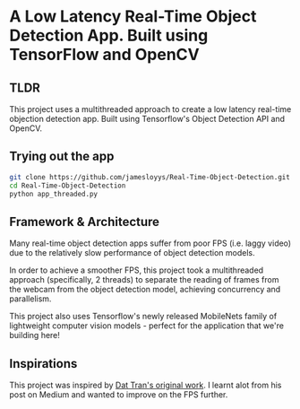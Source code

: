 # A Low Latency Real-Time Object Detection App. Built using TensorFlow and OpenCV

## TLDR
This project uses a multithreaded approach to create a low latency real-time objection detection app. Built using Tensorflow's Object Detection API and OpenCV.

## Trying out the app
``` bash
git clone https://github.com/jamesloyys/Real-Time-Object-Detection.git
cd Real-Time-Object-Detection
python app_threaded.py
```
## Framework & Architecture
Many real-time object detection apps suffer from poor FPS (i.e. laggy video) due to the relatively slow performance of object detection models.

In order to achieve a smoother FPS, this project took a multithreaded approach (specifically, 2 threads) to separate the reading of frames from the webcam from the object detection model, achieving concurrency and parallelism.

This project also uses Tensorflow's newly released MobileNets family of lightweight computer vision models - perfect for the application that we're building here!

## Inspirations
This project was inspired by [Dat Tran's original work](https://medium.com/towards-data-science/building-a-real-time-object-recognition-app-with-tensorflow-and-opencv-b7a2b4ebdc32). I learnt alot from his post on Medium and wanted to improve on the FPS further. 




